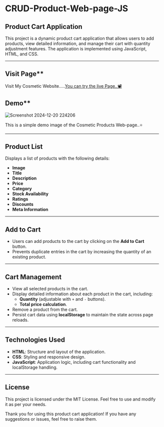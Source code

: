 # CRUD-Product-Web-page-JS

## Product Cart Application

This project is a dynamic product cart application that allows users to add products, view detailed information, and manage their cart with quantity adjustment features. The application is implemented using JavaScript, HTML, and CSS.

---

## Visit Page**
Visit My Cosmetic Website.....[You can try the live Page..📽️](https://quotes-application-247d5b.netlify.app)

## Demo**
![Screenshot 2024-12-20 224206](https://github.com/user-attachments/assets/3a2fc476-6397-4b7f-b247-93540d1328db)

This is a simple demo image of the Cosmetic Products Web-page..⭐

---

## Product List

Displays a list of products with the following details:

- **Image**  
- **Title**  
- **Description**  
- **Price**  
- **Category**  
- **Stock Availability**  
- **Ratings**  
- **Discounts**  
- **Meta Information**  

---

## Add to Cart

- Users can add products to the cart by clicking on the **Add to Cart** button.  
- Prevents duplicate entries in the cart by increasing the quantity of an existing product.  

---

## Cart Management

- View all selected products in the cart.  
- Display detailed information about each product in the cart, including:  
  - **Quantity** (adjustable with `+` and `-` buttons).  
  - **Total price calculation**.  
- Remove a product from the cart.  
- Persist cart data using **localStorage** to maintain the state across page reloads.  

---

## Technologies Used

- **HTML**: Structure and layout of the application.  
- **CSS**: Styling and responsive design.  
- **JavaScript**: Application logic, including cart functionality and localStorage handling.

---

## License

This project is licensed under the MIT License. Feel free to use and modify it as per your needs.

Thank you for using this product cart application! If you have any suggestions or issues, feel free to raise them.
